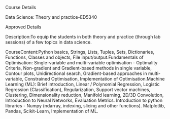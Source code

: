 Course Details

Data Science: Theory and practice-ED5340

Approved Details

Description:To equip the students in both theory and practice (through lab sessions) of a few topics in data science.

CourseContent:Python basics, Strings, Lists, Tuples, Sets, Dictionaries, Functions, Classes and objects, File input/output.Fundamentals of Optimisation: Single-variable and multi-variable optimisation - Optimality Criteria, Non-gradient and Gradient-based methods in single variable, Contour plots, Unidirectional search, Gradient-based approaches in multi-variable, Constrained Optimisation, Implementation of Optimisation.Machine Learning (ML): Brief introduction, Linear / Polynomial Regression, Logistic Regression (Classification), Regularization, Support vector machines, Clustering, Dimensionality reduction, Manifold learning, 2D/3D Convolution, Introduction to Neural Networks, Evaluation Metrics. Introduction to python libraries - Numpy (ndarray, indexing, slicing and other functions). Matplotlib, Pandas, Scikit-Learn, Implementation of ML.
